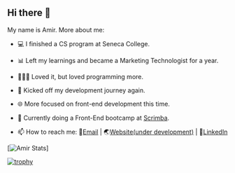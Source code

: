 ## Hi there 👋

My name is Amir. More about me:
- 💻 I finished a CS program at Seneca College.
- 📊 Left my learnings and became a Marketing Technologist for a year.
- 👨🏻‍💻 Loved it, but loved programming more.
- 🚀 Kicked off my development journey again.
- 🌐 More focused on front-end development this time.
- 🌱 Currently doing a Front-End bootcamp at [Scrimba](https://scrimba.com). 

- 📫 How to reach me: 📧[Email](mailto:info@arsenicolos.com) | 🌏[Website(under development)](https://arsenicolos.com) | 🤝[LinkedIn](https://linkedin.com/in/arsenicolos)

<!--
- 🔭 I’m currently working on ...
- 🌱 I’m currently learning ...
- 👯 I’m looking to collaborate on ...
- 🤔 I’m looking for help with ...
- 💬 Ask me about ...
- 📫 How to reach me: ...
- ⚡ Fun fact: ...
-->

[![Amir Stats](https://github-readme-stats.vercel.app/api?username=amir-the6th&count_private=true&show_icons=true&theme=material-palenight)]

[![trophy](https://github-profile-trophy.vercel.app/?username=amir-the6th&theme=flat&margin-w=10&margin-h=10&rank=SECRET,SSS,SS,S,AAA,AA,A,B,C&row=2&column=4)](https://github.com/ryo-ma/github-profile-trophy)
